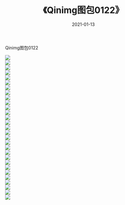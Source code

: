 ﻿---
layout: post
title:  《Qinimg图包0122》
date:   2021-01-13
img: http://imgx.orgx.ga/Qinimg图包/Qinimg图包0122/000.jpg
categories: [美女, 清纯, 唯美]
---

Qinimg图包0122

 ![](http://imgx.orgx.ga/Qinimg图包/Qinimg图包0122/001.jpg) <br>![](http://imgx.orgx.ga/Qinimg图包/Qinimg图包0122/002.jpg) <br>![](http://imgx.orgx.ga/Qinimg图包/Qinimg图包0122/003.jpg) <br>![](http://imgx.orgx.ga/Qinimg图包/Qinimg图包0122/004.jpg) <br>![](http://imgx.orgx.ga/Qinimg图包/Qinimg图包0122/005.jpg) <br>![](http://imgx.orgx.ga/Qinimg图包/Qinimg图包0122/006.jpg) <br>![](http://imgx.orgx.ga/Qinimg图包/Qinimg图包0122/007.jpg) <br>![](http://imgx.orgx.ga/Qinimg图包/Qinimg图包0122/008.jpg) <br>![](http://imgx.orgx.ga/Qinimg图包/Qinimg图包0122/009.jpg) <br>![](http://imgx.orgx.ga/Qinimg图包/Qinimg图包0122/010.jpg) <br>![](http://imgx.orgx.ga/Qinimg图包/Qinimg图包0122/011.jpg) <br>![](http://imgx.orgx.ga/Qinimg图包/Qinimg图包0122/012.jpg) <br>![](http://imgx.orgx.ga/Qinimg图包/Qinimg图包0122/013.jpg) <br>![](http://imgx.orgx.ga/Qinimg图包/Qinimg图包0122/014.jpg) <br>![](http://imgx.orgx.ga/Qinimg图包/Qinimg图包0122/015.jpg) <br>![](http://imgx.orgx.ga/Qinimg图包/Qinimg图包0122/016.jpg) <br>![](http://imgx.orgx.ga/Qinimg图包/Qinimg图包0122/017.jpg) <br>![](http://imgx.orgx.ga/Qinimg图包/Qinimg图包0122/018.jpg) <br>![](http://imgx.orgx.ga/Qinimg图包/Qinimg图包0122/019.jpg) <br>![](http://imgx.orgx.ga/Qinimg图包/Qinimg图包0122/020.jpg) <br>![](http://imgx.orgx.ga/Qinimg图包/Qinimg图包0122/021.jpg) <br>![](http://imgx.orgx.ga/Qinimg图包/Qinimg图包0122/022.jpg) <br>![](http://imgx.orgx.ga/Qinimg图包/Qinimg图包0122/023.jpg) <br>![](http://imgx.orgx.ga/Qinimg图包/Qinimg图包0122/024.jpg) <br>![](http://imgx.orgx.ga/Qinimg图包/Qinimg图包0122/025.jpg) <br>![](http://imgx.orgx.ga/Qinimg图包/Qinimg图包0122/026.jpg) <br>![](http://imgx.orgx.ga/Qinimg图包/Qinimg图包0122/027.jpg) <br>![](http://imgx.orgx.ga/Qinimg图包/Qinimg图包0122/028.jpg) <br>![](http://imgx.orgx.ga/Qinimg图包/Qinimg图包0122/029.jpg) <br>
